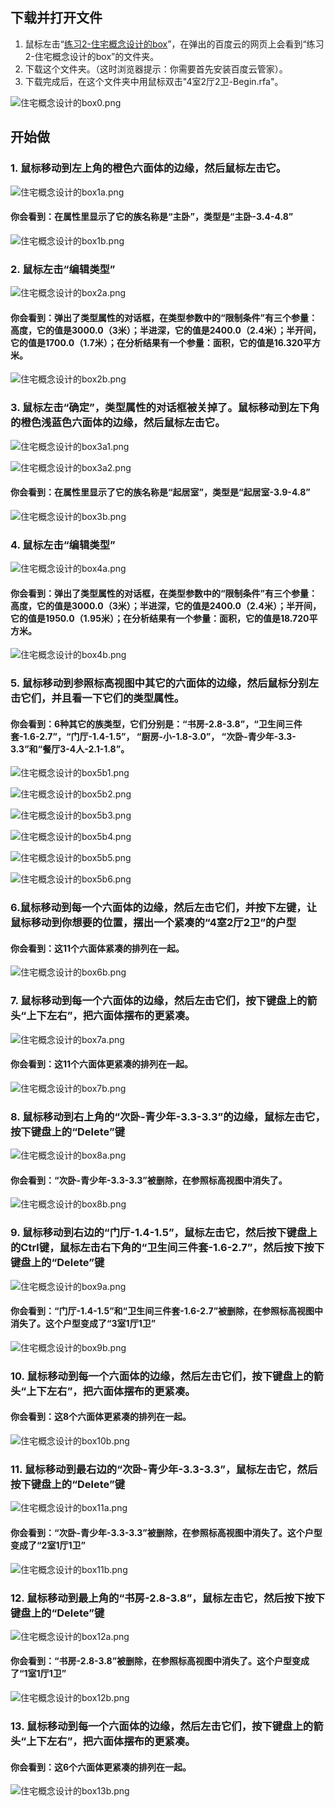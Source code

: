 ## 下载并打开文件

1. 鼠标左击“[练习2-住宅概念设计的box](http://pan.baidu.com/s/1pKchJpp)”，在弹出的百度云的网页上会看到“练习2-住宅概念设计的box”的文件夹。
2. 下载这个文件夹。（这时浏览器提示：你需要首先安装百度云管家）。
3. 下载完成后，在这个文件夹中用鼠标双击"4室2厅2卫-Begin.rfa"。

![住宅概念设计的box0.png](/images/住宅概念设计的box/住宅概念设计的box0.png)

## 开始做

### 1. 鼠标移动到左上角的橙色六面体的边缘，然后鼠标左击它。

![住宅概念设计的box1a.png](/images/住宅概念设计的box/住宅概念设计的box1a.png)

#### 你会看到：在属性里显示了它的族名称是“主卧”，类型是“主卧-3.4-4.8”

![住宅概念设计的box1b.png](/images/住宅概念设计的box/住宅概念设计的box1b.png)

### 2. 鼠标左击“编辑类型”

![住宅概念设计的box2a.png](/images/住宅概念设计的box/住宅概念设计的box2a.png)

#### 你会看到：弹出了类型属性的对话框，在类型参数中的“限制条件”有三个参量：高度，它的值是3000.0（3米）；半进深，它的值是2400.0（2.4米）；半开间，它的值是1700.0（1.7米）；在分析结果有一个参量：面积，它的值是16.320平方米。

![住宅概念设计的box2b.png](/images/住宅概念设计的box/住宅概念设计的box2b.png)

### 3. 鼠标左击“确定”，类型属性的对话框被关掉了。鼠标移动到左下角的橙色浅蓝色六面体的边缘，然后鼠标左击它。

![住宅概念设计的box3a1.png](/images/住宅概念设计的box/住宅概念设计的box3a1.png)

![住宅概念设计的box3a2.png](/images/住宅概念设计的box/住宅概念设计的box3a2.png)

#### 你会看到：在属性里显示了它的族名称是“起居室”，类型是“起居室-3.9-4.8”

![住宅概念设计的box3b.png](/images/住宅概念设计的box/住宅概念设计的box3b.png)

### 4. 鼠标左击“编辑类型”

![住宅概念设计的box4a.png](/images/住宅概念设计的box/住宅概念设计的box4a.png)

#### 你会看到：弹出了类型属性的对话框，在类型参数中的“限制条件”有三个参量：高度，它的值是3000.0（3米）；半进深，它的值是2400.0（2.4米）；半开间，它的值是1950.0（1.95米）；在分析结果有一个参量：面积，它的值是18.720平方米。

![住宅概念设计的box4b.png](/images/住宅概念设计的box/住宅概念设计的box4b.png)

### 5. 鼠标移动到参照标高视图中其它的六面体的边缘，然后鼠标分别左击它们，并且看一下它们的类型属性。

#### 你会看到：6种其它的族类型，它们分别是：“书房-2.8-3.8”，“卫生间三件套-1.6-2.7”，“门厅-1.4-1.5”， “厨房-小-1.8-3.0”， “次卧-青少年-3.3-3.3”和“餐厅3-4人-2.1-1.8”。

![住宅概念设计的box5b1.png](/images/住宅概念设计的box/住宅概念设计的box5b1.png)

![住宅概念设计的box5b2.png](/images/住宅概念设计的box/住宅概念设计的box5b2.png)

![住宅概念设计的box5b3.png](/images/住宅概念设计的box/住宅概念设计的box5b3.png)

![住宅概念设计的box5b4.png](/images/住宅概念设计的box/住宅概念设计的box5b4.png)

![住宅概念设计的box5b5.png](/images/住宅概念设计的box/住宅概念设计的box5b5.png)

![住宅概念设计的box5b6.png](/images/住宅概念设计的box/住宅概念设计的box5b6.png)

### 6.鼠标移动到每一个六面体的边缘，然后左击它们，并按下左键，让鼠标移动到你想要的位置，摆出一个紧凑的“4室2厅2卫”的户型

#### 你会看到：这11个六面体紧凑的排列在一起。

![住宅概念设计的box6b.png](/images/住宅概念设计的box/住宅概念设计的box6b.png)

### 7. 鼠标移动到每一个六面体的边缘，然后左击它们，按下键盘上的箭头“上下左右”，把六面体摆布的更紧凑。

![住宅概念设计的box7a.png](/images/住宅概念设计的box/住宅概念设计的box7a.png)

#### 你会看到：这11个六面体更紧凑的排列在一起。

![住宅概念设计的box7b.png](/images/住宅概念设计的box/住宅概念设计的box7b.png)

### 8. 鼠标移动到右上角的“次卧-青少年-3.3-3.3”的边缘，鼠标左击它，按下键盘上的“Delete”键

![住宅概念设计的box8a.png](/images/住宅概念设计的box/住宅概念设计的box8a.png)

#### 你会看到：“次卧-青少年-3.3-3.3”被删除，在参照标高视图中消失了。

![住宅概念设计的box8b.png](/images/住宅概念设计的box/住宅概念设计的box8b.png)

### 9. 鼠标移动到右边的“门厅-1.4-1.5”，鼠标左击它，然后按下键盘上的Ctrl键，鼠标左击右下角的“卫生间三件套-1.6-2.7”，然后按下按下键盘上的“Delete”键

![住宅概念设计的box9a.png](/images/住宅概念设计的box/住宅概念设计的box9a.png)

#### 你会看到：“门厅-1.4-1.5”和“卫生间三件套-1.6-2.7”被删除，在参照标高视图中消失了。这个户型变成了“3室1厅1卫”

![住宅概念设计的box9b.png](/images/住宅概念设计的box/住宅概念设计的box9b.png)

### 10. 鼠标移动到每一个六面体的边缘，然后左击它们，按下键盘上的箭头“上下左右”，把六面体摆布的更紧凑。

#### 你会看到：这8个六面体更紧凑的排列在一起。

![住宅概念设计的box10b.png](/images/住宅概念设计的box/住宅概念设计的box10b.png)

### 11. 鼠标移动到最右边的“次卧-青少年-3.3-3.3”，鼠标左击它，然后按下键盘上的“Delete”键

![住宅概念设计的box11a.png](/images/住宅概念设计的box/住宅概念设计的box11a.png)

#### 你会看到：“次卧-青少年-3.3-3.3”被删除，在参照标高视图中消失了。这个户型变成了“2室1厅1卫”

![住宅概念设计的box11b.png](/images/住宅概念设计的box/住宅概念设计的box11b.png)

### 12. 鼠标移动到最上角的“书房-2.8-3.8”，鼠标左击它，然后按下按下键盘上的“Delete”键

![住宅概念设计的box12a.png](/images/住宅概念设计的box/住宅概念设计的box12a.png)

#### 你会看到：“书房-2.8-3.8”被删除，在参照标高视图中消失了。这个户型变成了“1室1厅1卫”

![住宅概念设计的box12b.png](/images/住宅概念设计的box/住宅概念设计的box12b.png)

### 13. 鼠标移动到每一个六面体的边缘，然后左击它们，按下键盘上的箭头“上下左右”，把六面体摆布的更紧凑。

#### 你会看到：这6个六面体更紧凑的排列在一起。

![住宅概念设计的box13b.png](/images/住宅概念设计的box/住宅概念设计的box13b.png)

